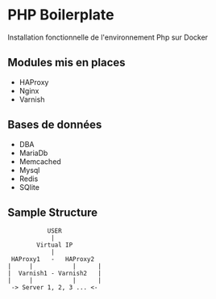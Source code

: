 PHP Boilerplate
===
Installation fonctionnelle de l'environnement Php sur Docker

## Modules mis en places
* HAProxy
* Nginx
* Varnish

## Bases de données
* DBA
* MariaDb
* Memcached
* Mysql
* Redis
* SQlite

## Sample Structure
               USER
                |
            Virtual IP
                |
     HAProxy1   -   HAProxy2 
    |     |           |      |
    |  Varnish1 - Varnish2   |
    |     |           |      |
     -> Server 1, 2, 3 ... <-